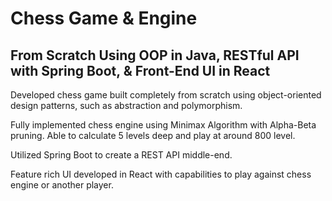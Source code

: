 # Chess Game & Engine

## From Scratch Using OOP in Java, RESTful API with Spring Boot, & Front-End UI in React

Developed chess game built completely from scratch using object-oriented design patterns, such as abstraction and polymorphism. 

Fully implemented chess engine using Minimax Algorithm with Alpha-Beta pruning. Able to calculate 5 levels deep and play at around 800 level. 

Utilized Spring Boot to create a REST API middle-end. 

Feature rich UI developed in React with capabilities to play against chess engine or another player. 
